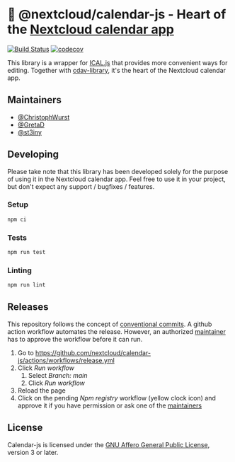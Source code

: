 # :date: @nextcloud/calendar-js - Heart of the [Nextcloud calendar app](https://github.com/nextcloud/calendar)

[![Build Status](https://img.shields.io/endpoint.svg?url=https%3A%2F%2Factions-badge.atrox.dev%2Fnextcloud%2Fcalendar-js%2Fbadge%3Fref%3Dmain&style=flat)](https://actions-badge.atrox.dev/nextcloud/calendar-js/goto?ref=main) [![codecov](https://codecov.io/gh/nextcloud/calendar-js/branch/main/graph/badge.svg)](https://codecov.io/gh/nextcloud/calendar-js)

This library is a wrapper for [ICAL.js](https://github.com/mozilla-comm/ical.js/) that provides more convenient ways for editing.
Together with [cdav-library](https://github.com/nextcloud/cdav-library), it's the heart of the Nextcloud calendar app.

## Maintainers

* [@ChristophWurst](https://github.com/ChristophWurst)
* [@GretaD](https://github.com/GretaD)
* [@st3iny](https://github.com/st3iny)

## Developing

Please take note that this library has been developed solely for the purpose of using it in the Nextcloud calendar app.
Feel free to use it in your project, but don't expect any support / bugfixes / features.

### Setup
```bash
npm ci
```

### Tests

```bash
npm run test
```

### Linting

```bash
npm run lint
```

## Releases

This repository follows the concept of [conventional commits](https://www.conventionalcommits.org/en/v1.0.0). A github action workflow automates the release. However, an authorized [maintainer](#maintainers) has to approve the workflow before it can run.

1) Go to https://github.com/nextcloud/calendar-js/actions/workflows/release.yml
2) Click *Run workflow*
   1) Select *Branch: main*
   2) Click *Run workflow*
3) Reload the page
4) Click on the pending *Npm registry* workflow (yellow clock icon) and approve it if you have permission or ask one of the [maintainers](#maintainers)

## License

Calendar-js is licensed under the [GNU Affero General Public License](https://www.gnu.org/licenses/agpl-3.0.en.html), version 3 or later. 
